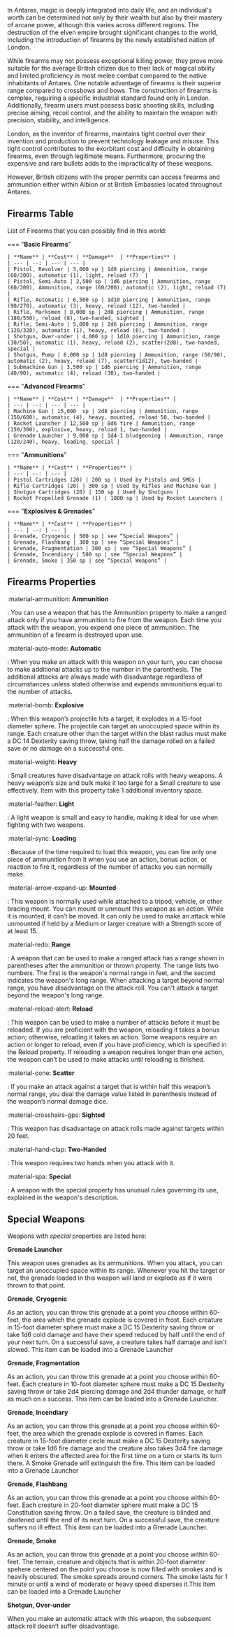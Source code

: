 In Antares, magic is deeply integrated into daily life, and an individual's worth can be determined not only by their wealth but also by their mastery of arcane power, although this varies across different regions. The destruction of the elven empire brought significant changes to the world, including the introduction of firearms by the newly established nation of London.

While firearms may not possess exceptional killing power, they prove more suitable for the average British citizen due to their lack of magical ability and limited proficiency in most melee combat compared to the native inhabitants of Antares. One notable advantage of firearms is their superior range compared to crossbows and bows. The construction of firearms is complex, requiring a specific industrial standard found only in London. Additionally, firearm users must possess basic shooting skills, including precise aiming, recoil control, and the ability to maintain the weapon with precision, stability, and intelligence.

London, as the inventor of firearms, maintains tight control over their invention and production to prevent technology leakage and misuse. This tight control contributes to the exorbitant cost and difficulty in obtaining firearms, even through legitimate means. Furthermore, procuring the expensive and rare bullets adds to the impracticality of these weapons. 

However, British citizens with the proper permits can access firearms and ammunition either within Albion or at British Embassies located throughout Antares.

## Firearms Table

List of Firearms that you can possibly find in this world:

=== "**Basic Firearms**"
    
    | **Name** | **Cost** | **Damage**  | **Properties** |
    | --- | --: | --- | --- |
    | Pistol, Revolver | 3,000 sp | 1d8 piercing | Ammunition, range (60/200), automatic (1), light, reload (7)  |
    | Pistol, Semi-Auto | 2,500 sp | 1d6 piercing | Ammunition, range (60/200), Ammunition, range (60/200), automatic (2), light, reload (7) |
    | Rifle, Automatic | 6,500 sp | 1d10 piercing | Ammunition, range (90/270), automatic (3), heavy, reload (12), two-handed |
    | Rifle, Marksmen | 8,000 sp | 2d8 piercing | Ammunition, range (180/550), reload (8), two-handed, sighted |
    | Rifle, Semi-Auto | 5,000 sp | 2d6 piercing | Ammunition, range (120/320), automatic (1), heavy, reload (6), two-handed |
    | Shotgun, Over-under | 4,000 sp | 1d10 piercing | Ammunition, range (30/50), automatic (1), heavy, reload (2), scatter(2d8), two-handed, special |
    | Shotgun, Pump | 6,000 sp | 1d8 piercing | Ammunition, range (50/90), automatic (2), heavy, reload (7), scatter(1d12), two-handed |
    | Submachine Gun | 3,500 sp | 1d6 piercing | Ammunition, range (40/90), automatic (4), reload (30), two-handed |

=== "**Advanced Firearms**"
    
    | **Name** | **Cost** | **Damage**  | **Properties** |
    | --- | --: | --- | --- |
    | Machine Gun | 15,000  sp | 2d8 piercing | Ammunition, range (150/600), automatic (4), heavy, mounted, reload 50, two-handed |
    | Rocket Launcher | 12,500 sp | 8d6 fire | Ammunition, range (150/300), explosive, heavy, reload 1, two-handed |
    | Grenade Launcher | 9,000 sp | 1d4-1 bludgeoning | Ammunition, range (120/240), heavy, loading, special |

=== "**Ammunitions**"
    
    | **Name** | **Cost** | **Properties** |
    | --- | --: | --- |
    | Pistol Cartridges (20) | 200 sp | Used by Pistols and SMGs |
    | Rifle Cartridges (20) | 300 sp | Used by Rifles and Machine Gun |
    | Shotgun Cartridges (20) | 150 sp | Used by Shotguns |
    | Rocket Propelled Grenade (1) | 1000 sp | Used by Rocket Launchers |

=== "**Explosives & Grenades**"
    
    | **Name** | **Cost** | **Properties** |
    | --- | --: | --- |
    | Grenade, Cryogenic | 500 sp | see “Special Weapons” |
    | Grenade, Flashbang | 300 sp | see “Special Weapons” |
    | Grenade, Fragmentation | 300 sp | see “Special Weapons” |
    | Grenade, Incendiary | 500 sp | see “Special Weapons” |
    | Grenade, Smoke | 350 sp | see “Special Weapons” |

## Firearms Properties

:material-ammunition: **Ammunition**

:   You can use a weapon that has the Ammunition property to make a ranged attack only if you have ammunition to fire from the weapon. Each time you attack with the weapon, you expend one piece of ammunition. The ammunition of a firearm is destroyed upon use.

:material-auto-mode: **Automatic**

:   When you make an attack with this weapon on your turn, you can choose to make additional attacks up to the number in the parenthesis. The additional attacks are always made with disadvantage regardless of circumstances unless stated otherwise and expends ammunitions equal to the number of attacks.

:material-bomb: **Explosive**

:   When this weapon’s projectile hits a target, it explodes in a 15-foot diameter sphere. The projectile can target an unoccupied space within its range. Each creature other than the target within the blast radius must make a DC 14 Dexterity saving throw, taking half the damage rolled on a failed save or no damage on a successful one.

:material-weight: **Heavy** 

:   Small creatures have disadvantage on attack rolls with heavy weapons. A heavy weapon’s size and bulk make it too large for a Small creature to use effectively. Item with this property take 1 additional inventory space.

:material-feather: **Light**

:   A light weapon is small and easy to handle, making it ideal for use when fighting with two weapons.

:material-sync: **Loading**

:   Because of the time required to load this weapon, you can fire only one piece of ammunition from it when you use an action, bonus action, or reaction to fire it, regardless of the number of attacks you can normally make.

:material-arrow-expand-up: **Mounted**

:   This weapon is normally used while attached to a tripod, vehicle, or other bracing mount. You can mount or unmount this weapon as an action. While it is mounted, it can’t be moved. It can only be used to make an attack while unmounted if held by a Medium or larger creature with a Strength score of at least 15.

:material-redo: **Range**

:   A weapon that can be used to make a ranged attack has a range shown in parentheses after the ammunition or thrown property. The range lists two numbers. The first is the weapon's normal range in feet, and the second indicates the weapon's long range. When attacking a target beyond normal range, you have disadvantage on the attack roll. You can't attack a target beyond the weapon's long range.

:material-reload-alert: **Reload**

:   This weapon can be used to make a number of attacks before it must be reloaded. If you are proficient with the weapon, reloading it takes a bonus action; otherwise, reloading it takes an action. Some weapons require an action or longer to reload, even if you have proficiency, which is specified in the Reload property. If reloading a weapon requires longer than one action, the weapon can’t be used to make attacks until reloading is finished.

:material-cone: **Scatter**

:   If you make an attack against a target that is within half this weapon’s normal range, you deal the damage value listed in parenthesis instead of the weapon’s normal damage dice.

:material-crosshairs-gps: **Sighted**

:   This weapon has disadvantage on attack rolls made against targets within 20 feet.

:material-hand-clap: **Two-Handed**

:   This weapon requires two hands when you attack with it.

:material-spa: **Special**

:   A weapon with the special property has unusual rules governing its use, explained in the weapon's description.

## Special Weapons

Weapons with *special*  properties are listed here:

**Grenade Launcher**

This weapon uses grenades as its ammunitions. When you attack, you can target an unoccupied space within its range. Whenever you hit the target or not, the grenade loaded in this weapon will land or explode as if it were thrown to that point.

**Grenade, Cryogenic**

As an action, you can throw this grenade at a point you choose within 60-feet, the area which the grenade explode is covered in frost. Each creature in 15-foot diameter sphere must make a DC 15 Dexterity saving throw or take 1d6 cold damage and have their speed reduced by half until the end of your next turn. On a successful save, a creature takes half damage and isn't slowed. This item can be loaded into a Grenade Launcher

**Grenade, Fragmentation**

As an action, you can throw this grenade at a point you choose within 60-feet. Each creature in 10-foot diameter sphere must make a DC 15 Dexterity saving throw or take 2d4 piercing damage and 2d4 thunder damage, or half as much on a success. This item can be loaded into a Grenade Launcher.

**Grenade, Incendiary**

As an action, you can throw this grenade at a point you choose within 60-feet, the area which the grenade explode is covered in flames. Each creature in 15-foot diameter circle must make a DC 15 Dexterity saving throw or take 1d6 fire damage and the creature also takes 3d4 fire damage when it enters the affected area for the first time on a turn or starts its turn there. A Smoke Grenade will extinguish the fire. This item can be loaded into a Grenade Launcher

**Grenade, Flashbang**

As an action, you can throw this grenade at a point you choose within 60-feet. Each creature in 20-foot diameter sphere must make a DC 15 Constitution saving throw. On a failed save, the creature is blinded and deafened until the end of its next turn. On a successful save, the creature suffers no ill effect. This item can be loaded into a Grenade Launcher.

**Grenade, Smoke**

As an action, you can throw this grenade at a point you choose within 60-feet. The terrain, creature and objects that is within 20-foot diameter spehere centered on the point you choose is now filled with smokes and is heavily obscured. The smoke spreads around corners. The smoke lasts for 1 minute or until a wind of moderate or heavy speed disperses it.This item can be loaded into a Grenade Launcher

**Shotgun, Over-under**

When you make an automatic attack with this weapon, the subsequent attack roll doesn’t suffer disadvantage.